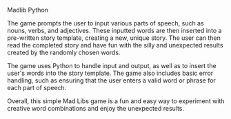 Madlib Python

The game prompts the user to input various parts of speech, such as nouns, verbs, and adjectives.
These inputted words are then inserted into a pre-written story template, creating a new, unique story. 
The user can then read the completed story and have fun with the silly and unexpected results created by the randomly chosen words.

The game uses Python to handle input and output, as well as to insert the user's words into the story template. 
The game also includes basic error handling, such as ensuring that the user enters a valid word or phrase for each part of speech.

Overall, this simple Mad Libs game is a fun and easy way to experiment with creative word combinations and enjoy the unexpected results.
